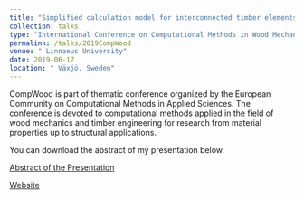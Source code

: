 ```yaml
---
title: "Simplified calculation model for interconnected timber elements using wood-wood connections"
collection: talks
type: "International Conference on Computational Methods in Wood Mechanics"
permalink: /talks/2019CompWood
venue: " Linnaeus University"
date: 2019-06-17
location: " Växjö, Sweden"
---
```


CompWood is part of thematic conference organized by the European Community on Computational Methods in Applied Sciences. The conference is devoted to computational methods applied in the field of wood mechanics and timber engineering for research from material properties up to structural applications.

You can download the abstract of my presentation below.

[Abstract of the Presentation](http://gamerro.github.io/files/CompWood2019.pdf)

[Website](https://lnu.se/en/research/conferences/compwood2019/)
